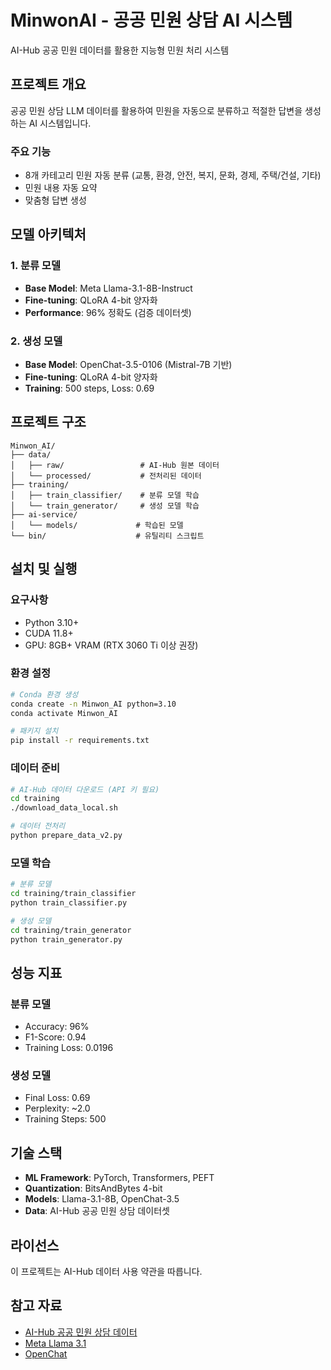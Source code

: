 # MinwonAI - 공공 민원 상담 AI 시스템

AI-Hub 공공 민원 데이터를 활용한 지능형 민원 처리 시스템

## 프로젝트 개요

공공 민원 상담 LLM 데이터를 활용하여 민원을 자동으로 분류하고 적절한 답변을 생성하는 AI 시스템입니다.

### 주요 기능
- 8개 카테고리 민원 자동 분류 (교통, 환경, 안전, 복지, 문화, 경제, 주택/건설, 기타)
- 민원 내용 자동 요약
- 맞춤형 답변 생성

## 모델 아키텍처

### 1. 분류 모델
- **Base Model**: Meta Llama-3.1-8B-Instruct
- **Fine-tuning**: QLoRA 4-bit 양자화
- **Performance**: 96% 정확도 (검증 데이터셋)

### 2. 생성 모델  
- **Base Model**: OpenChat-3.5-0106 (Mistral-7B 기반)
- **Fine-tuning**: QLoRA 4-bit 양자화
- **Training**: 500 steps, Loss: 0.69

## 프로젝트 구조

```
Minwon_AI/
├── data/
│   ├── raw/                 # AI-Hub 원본 데이터
│   └── processed/           # 전처리된 데이터
├── training/
│   ├── train_classifier/    # 분류 모델 학습
│   └── train_generator/     # 생성 모델 학습
├── ai-service/
│   └── models/             # 학습된 모델
└── bin/                    # 유틸리티 스크립트
```

## 설치 및 실행

### 요구사항
- Python 3.10+
- CUDA 11.8+
- GPU: 8GB+ VRAM (RTX 3060 Ti 이상 권장)

### 환경 설정

```bash
# Conda 환경 생성
conda create -n Minwon_AI python=3.10
conda activate Minwon_AI

# 패키지 설치
pip install -r requirements.txt
```

### 데이터 준비

```bash
# AI-Hub 데이터 다운로드 (API 키 필요)
cd training
./download_data_local.sh

# 데이터 전처리
python prepare_data_v2.py
```

### 모델 학습

```bash
# 분류 모델
cd training/train_classifier
python train_classifier.py

# 생성 모델
cd training/train_generator
python train_generator.py
```

## 성능 지표

### 분류 모델
- Accuracy: 96%
- F1-Score: 0.94
- Training Loss: 0.0196

### 생성 모델
- Final Loss: 0.69
- Perplexity: ~2.0
- Training Steps: 500

## 기술 스택

- **ML Framework**: PyTorch, Transformers, PEFT
- **Quantization**: BitsAndBytes 4-bit
- **Models**: Llama-3.1-8B, OpenChat-3.5
- **Data**: AI-Hub 공공 민원 상담 데이터셋

## 라이선스

이 프로젝트는 AI-Hub 데이터 사용 약관을 따릅니다.

## 참고 자료

- [AI-Hub 공공 민원 상담 데이터](https://aihub.or.kr/)
- [Meta Llama 3.1](https://github.com/meta-llama/llama3)
- [OpenChat](https://github.com/imoneoi/openchat)